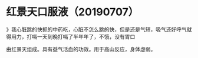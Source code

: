 # 红景天口服液（20190707）

》我心脏跳的快抓的中药吃，心脏不怎么跳的快，但是还是气短，吸气还好呼气就得用力，打嗝一天到晚打嗝了半年年了，不饿，没有胃口

由红景天组成。具有益气活血的功效。用于高山反应，身体虚弱。


